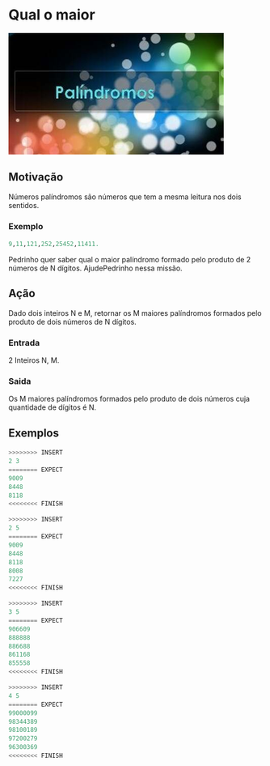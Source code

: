 # Qual o maior

![_](cover.jpg)

## Motivação

Números palíndromos são números que tem a mesma leitura nos dois sentidos.

### Exemplo

```py
9,11,121,252,25452,11411.
```

Pedrinho quer saber qual o maior palíndromo formado pelo produto de 2 números de N dígitos. AjudePedrinho nessa missão.

## Ação

Dado dois inteiros N e M, retornar os M maiores palíndromos formados pelo produto de dois números de N dígitos.

### Entrada

2 Inteiros N, M.

### Saida

Os M maiores palíndromos formados pelo produto de dois números cuja quantidade de dígitos é N.

## Exemplos

``` py
>>>>>>>> INSERT
2 3
======== EXPECT
9009
8448
8118
<<<<<<<< FINISH
```

```py
>>>>>>>> INSERT
2 5
======== EXPECT
9009
8448
8118
8008
7227
<<<<<<<< FINISH
```

```py
>>>>>>>> INSERT
3 5
======== EXPECT
906609
888888
886688
861168
855558
<<<<<<<< FINISH
```

```py
>>>>>>>> INSERT
4 5
======== EXPECT
99000099
98344389
98100189
97200279
96300369
<<<<<<<< FINISH

```
